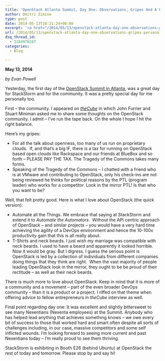 ```yaml
---
title: 'OpenStack Atlanta Summit, Day One: Observations, Gripes And A Personal Note'
author: Dmitri Zimine
type: post
date: 2014-05-13T16:21:24+00:00
excerpt: '<a href="/2014/05/13/openstack-atlanta-day-one-observations-gripes-personal-note/">READ MORE</a>'
url: /2014/05/13/openstack-atlanta-day-one-observations-gripes-personal-note/
dsq_thread_id:
  - 3184970287
categories:
  - Blog

---
```

**May 13, 2014**

_by Evan Powell_

Yesterday, the first day of the <a href="https://www.openstack.org/summit/openstack-summit-atlanta-2014/" target="_blank">OpenStack Summit in Atlanta</a>, was a great day for StackStorm and for the community. It was a pretty special day for me personally too.

First – the community. I appeared on _<a href="http://www.youtube.com/watch?v=-ipIF5IM-Uk&feature=share&list=UUu3Ri8DI1RQLdVtU12uIp1Q&index=10" target="_blank">theCube</a>_ in which John Furrier and Stuart Miniman asked me to share some thoughts on the OpenStack community. I admit – I’ve run the tape back. On the whole I hope I hit the right balance.

Here’s my gripes:

  * For all the talk about openness, too many of us run on proprietary clouds.  If, and that’s a big IF, there is a tax for running on OpenStack based open clouds like Rackspace and our friends at BlueBox and so forth – PLEASE PAY THE TAX. The Tragedy of the Commons takes many forms.
  * Speaking of the Tragedy of the Commons – I chatted with a friend who is at VMware and contributing to OpenStack, only his check-ins are not being reviewed he thinks for political reasons by the PTL (program leader) who works for a competitor. Look in the mirror PTL! Is that who you want to be?

Well, that felt pretty good. Here is what I love about OpenStack (the quick version):

<!--more-->

  * Automate all the Things. We embrace that saying at StackStorm and extend it to _Automate the Automators_.  Without the API centric approach of OpenStack – and similar projects – you would have a very hard time achieving the agility of a DevOps environment and hence the 10-100x productivity gain that this is all really about.
  * T-Shirts and neck beards. I just wish my marriage was compatible with neck beards. I used to have a beard and apparently it looked horrible. Now it would be gray. But I digress. I guess the serious point is OpenStack is led by a collection of individuals from different companies doing things that they think are right.  When the vast majority of people leading OpenStack look in the mirror, they ought to be be proud of their rectitude – as well as their neck beards.

There is much more to love about OpenStack. Keep in mind that it is more of a community and a movement – part of the even broader DevOps community – than it is a product or a project. I riffed on that theme when offering advice to fellow entrepreneurs in _theCube_ interview as well.

Final point regarding day one: It was excellent and slightly bittersweet to see many Nexentians (Nexenta employees) at the Summit. Anybody who has helped lead anything that achieves something knows – we owe every bit of success to those that worked hard and smart often despite all sorts of challenges including, in our case, massive competitors and some self inflicted wounds. I’m looking forward to seeing more current and past Nexentians today – I’m really proud to see them thriving.

StackStorm is exhibiting in Booth E26 (behind Ubuntu) at OpenStack the rest of today and tomorrow. Please stop by and say hi!